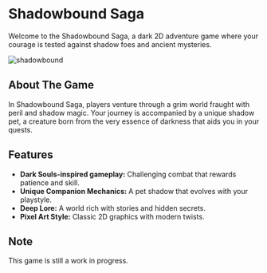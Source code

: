 # Shadowbound Saga

Welcome to the Shadowbound Saga, a dark 2D adventure game where your courage is tested against shadow foes and ancient mysteries.

![shadowbound](https://github.com/MujahidElmaki/shadowbound/assets/43341960/4b5e8468-4e5d-4417-809a-29fc7c521f8d)

## About The Game


In Shadowbound Saga, players venture through a grim world fraught with peril and shadow magic. Your journey is accompanied by a unique shadow pet, a creature born from the very essence of darkness that aids you in your quests.

## Features

- **Dark Souls-inspired gameplay:** Challenging combat that rewards patience and skill.
- **Unique Companion Mechanics:** A pet shadow that evolves with your playstyle.
- **Deep Lore:** A world rich with stories and hidden secrets.
- **Pixel Art Style:** Classic 2D graphics with modern twists.

## Note

This game is still a work in progress.

